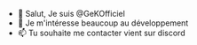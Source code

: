 - 👋 Salut, Je suis @GeKOfficiel
- 👀 Je m'intéresse beaucoup au développement
- 📫 Tu souhaite me contacter vient sur discord

<!---
GeKOfficiel/GeKOfficiel is a ✨ special ✨ repository because its `README.md` (this file) appears on your GitHub profile.
You can click the Preview link to take a look at your changes.
--->
